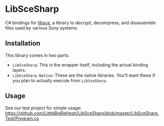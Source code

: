 ﻿# LibSceSharp
C# bindings for [libsce](https://github.com/LittleBigRefresh/libsce), a library to decrypt, decompress, and disassemble files used by various Sony systems.

## Installation

This library comes in two parts:

- `LibSceSharp`: This is the wrapper itself, including the actual binding layers.
- `LibSceSharp.Native`: These are the native libraries. You'll want these if you plan to actually execute from `LibSceSharp`.

## Usage

See our test project for simple usage:
https://github.com/LittleBigRefresh/LibSceSharp/blob/master/LibSceSharp.Test/Program.cs
